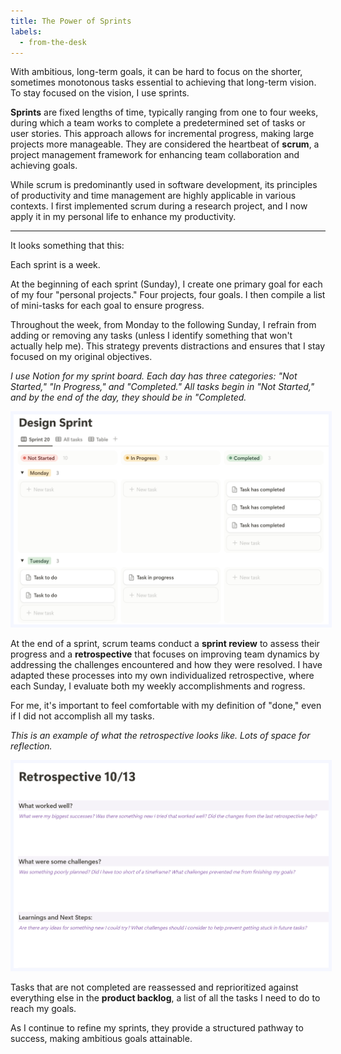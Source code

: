 ```yaml
---
title: The Power of Sprints
labels: 
  - from-the-desk
---
```


With ambitious, long-term goals, it can be hard to focus on the shorter, sometimes monotonous tasks essential to achieving that long-term vision. To stay focused on the vision, I use sprints.

<b>Sprints</b> are fixed lengths of time, typically ranging from one to four weeks, during which a team works to complete a predetermined set of tasks or user stories. This approach allows for incremental progress, making large projects more manageable. They are considered the heartbeat of <b>scrum</b>, a project management framework for enhancing team collaboration and achieving goals.

While scrum is predominantly used in software development, its principles of productivity and time management are highly applicable in various contexts. I first implemented scrum during a research project, and I now apply it in my personal life to enhance my productivity.
<hr>

It looks something that this: 

Each sprint is a week.

At the beginning of each sprint (Sunday), I create one primary goal for each of my four "personal projects." Four projects, four goals. I then compile a list of mini-tasks for each goal to ensure progress.

Throughout the week, from Monday to the following Sunday, I refrain from adding or removing any tasks (unless I identify something that won't actually help me). This strategy prevents distractions and ensures that I stay focused on my original objectives.

*I use Notion for my sprint board. Each day has three categories: "Not Started," "In Progress," and "Completed." All tasks begin in "Not Started," and by the end of the day, they should be in "Completed.*

<img src="assets/sprint1.png" alt="Image of Sprint" style="max-width: 100%; height: auto; border: 5px solid #f5f7ff;">

At the end of a sprint, scrum teams conduct a <b>sprint review</b> to assess their progress and a <b>retrospective</b> that focuses on improving team dynamics by addressing the challenges encountered and how they were resolved. I have adapted these processes into my own individualized retrospective, where each Sunday, I evaluate both my weekly accomplishments and rogress.

For me, it's important to feel comfortable with my definition of "done," even if I did not accomplish all my tasks.

*This is an example of what the retrospective looks like. Lots of space for reflection.*

<img src="assets/retrospective.png" alt="Image of Repo" style="max-width: 100%; height: auto; border: 5px solid #f5f7ff;">

Tasks that are not completed are reassessed and reprioritized against everything else in the <b>product backlog</b>, a list of all the tasks I need to do to reach my goals.

As I continue to refine my sprints, they provide a structured pathway to success, making ambitious goals attainable.

<!-- Here's is a example: As part of my affiliation with Girl Security,* they generously funded my Google Cybersecurity Professional Certificate. I am deeply interested in cybersecurity, user privacy, and social engineering, and this certificate will allow me to gain the foundations needed to consider taking Security+ eventually.

By Google standards, the certificate is intended to take six months, but I plan to finish it by the end of the year (yes, ambitious). There are eight courses with about five modules each. Splitting it up means roughly three modules per week.

For the weeks of October 7th - 11th, my sprint goal for this project is to finish three modules. -->